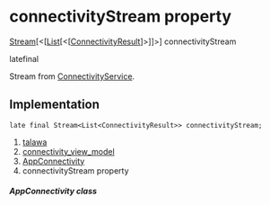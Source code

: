
<div>

# connectivityStream property

</div>


[Stream](https://api.flutter.dev/flutter/dart-core/Stream-class.html)[\<[[List](https://api.flutter.dev/flutter/dart-core/List-class.html)[\<[[ConnectivityResult](https://pub.dev/documentation/connectivity_plus_platform_interface/2.0.1/connectivity_plus_platform_interface/ConnectivityResult.html)]\>]]\>]
connectivityStream


latefinal




Stream from
[ConnectivityService](../../services_third_party_service_connectivity_service/ConnectivityService-class.html).



## Implementation

``` language-dart
late final Stream<List<ConnectivityResult>> connectivityStream;
```







1.  [talawa](../../index.html)
2.  [connectivity_view_model](../../view_model_connectivity_view_model/)
3.  [AppConnectivity](../../view_model_connectivity_view_model/AppConnectivity-class.html)
4.  connectivityStream property

##### AppConnectivity class







